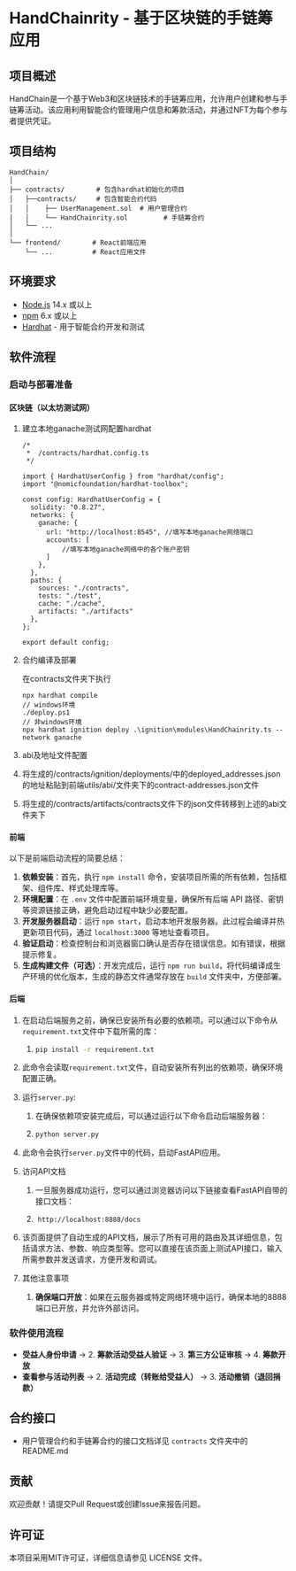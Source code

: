 # HandChainrity - 基于区块链的手链筹应用

## 项目概述

HandChain是一个基于Web3和区块链技术的手链筹应用，允许用户创建和参与手链筹活动。该应用利用智能合约管理用户信息和筹款活动，并通过NFT为每个参与者提供凭证。

## 项目结构

```
HandChain/
│
├── contracts/        # 包含hardhat初始化的项目
│   ├──contracts/     # 包含智能合约代码
│   │    ├── UserManagement.sol  # 用户管理合约
│   │    └── HandChainrity.sol         # 手链筹合约
│   └── ...
│
└── frontend/        # React前端应用
    └── ...          # React应用文件
```

## 环境要求

- [Node.js](https://nodejs.org/) 14.x 或以上
- [npm](https://www.npmjs.com/) 6.x 或以上
- [Hardhat](https://hardhat.org/) - 用于智能合约开发和测试

## 软件流程

###  启动与部署准备

#### 区块链（以太坊测试网）

1. 建立本地ganache测试网配置hardhat
   
   ```Solidity
   /* 
    *  /contracts/hardhat.config.ts
    */
   
   import { HardhatUserConfig } from "hardhat/config";
   import "@nomicfoundation/hardhat-toolbox";
   
   const config: HardhatUserConfig = {
     solidity: "0.8.27",
     networks: {
       ganache: {
         url: "http://localhost:8545", //填写本地ganache网络端口
         accounts: [
             //填写本地ganache网络中的各个账户密钥
         ]
       },
     },
     paths: {
       sources: "./contracts",
       tests: "./test",
       cache: "./cache",
       artifacts: "./artifacts"
     },
   };
   
   export default config;
   ```
   
2. 合约编译及部署
   
    在contracts文件夹下执行
   
   
   
   ```Solidity
   npx hardhat compile
   // windows环境
   ./deploy.ps1
   // 非windows环境
   npx hardhat ignition deploy .\ignition\modules\HandChainrity.ts --network ganache 
   ```
   
3. abi及地址文件配置

4. 将生成的/contracts/ignition/deployments/中的deployed_addresses.json的地址粘贴到前端utils/abi/文件夹下的contract-addresses.json文件

5. 将生成的/contracts/artifacts/contracts文件下的json文件转移到上述的abi文件夹下



#### 前端

  以下是前端启动流程的简要总结：

1. **依赖安装**：首先，执行 `npm install` 命令，安装项目所需的所有依赖，包括框架、组件库、样式处理库等。
2. **环境配置**：在 `.env` 文件中配置前端环境变量，确保所有后端 API 路径、密钥等资源链接正确，避免启动过程中缺少必要配置。
3. **开发服务器启动**：运行 `npm start`，启动本地开发服务器。此过程会编译并热更新项目代码，通过 `localhost:3000` 等地址查看项目。
4. **验证启动**：检查控制台和浏览器窗口确认是否存在错误信息。如有错误，根据提示修复。
5. **生成构建文件（可选）**：开发完成后，运行 `npm run build`，将代码编译成生产环境的优化版本，生成的静态文件通常存放在 `build` 文件夹中，方便部署。

#### 后端

1. 在启动后端服务之前，确保已安装所有必要的依赖项。可以通过以下命令从`requirement.txt`文件中下载所需的库：
   1. ```Bash
      pip install -r requirement.txt
      ```
   
2.    此命令会读取`requirement.txt`文件，自动安装所有列出的依赖项，确保环境配置正确。

3. 运行`server.py`:
   1. ​    在确保依赖项安装完成后，可以通过运行以下命令启动后端服务器：

   2. ```Bash
      python server.py
      ```
   
4.    此命令会执行`server.py`文件中的代码，启动FastAPI应用。

5. 访问API文档
   1. ​    一旦服务器成功运行，您可以通过浏览器访问以下链接查看FastAPI自带的接口文档：

   2. ​    `http://localhost:8888/docs`
   
6.    该页面提供了自动生成的API文档，展示了所有可用的路由及其详细信息，包括请求方法、参数、响应类型等。您可以直接在该页面上测试API接口，输入所需参数并发送请求，方便开发和调试。

7. 其他注意事项
   1. **确保端口开放**：如果在云服务器或特定网络环境中运行，确保本地的8888端口已开放，并允许外部访问。





###  软件使用流程

- **受益人身份申请** -> 2. **筹款活动受益人验证** -> 3. **第三方公证审核** -> 4. **筹款开放**
- **查看参与活动列表** -> 2. **活动完成（转账给受益人）** -> 3. **活动撤销（退回捐款）**

## 合约接口

- 用户管理合约和手链筹合约的接口文档详见 `contracts` 文件夹中的README.md

## 贡献

欢迎贡献！请提交Pull Request或创建Issue来报告问题。

## 许可证

本项目采用MIT许可证，详细信息请参见 LICENSE 文件。


